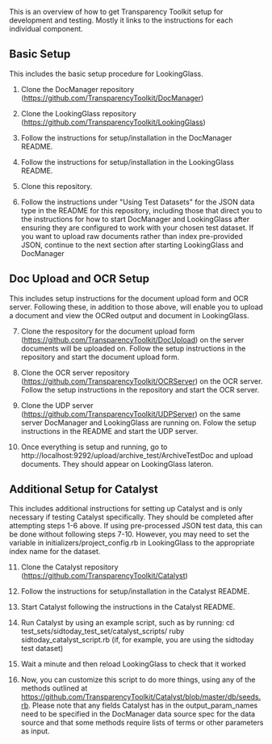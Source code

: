 This is an overview of how to get Transparency Toolkit setup for development
and testing. Mostly it links to the instructions for each individual
component.

## Basic Setup
This includes the basic setup procedure for LookingGlass.

1. Clone the DocManager repository
(https://github.com/TransparencyToolkit/DocManager)

2. Clone the LookingGlass repository
(https://github.com/TransparencyToolkit/LookingGlass)

3. Follow the instructions for setup/installation in the DocManager README.

4. Follow the instructions for setup/installation in the LookingGlass README.

5. Clone this repository.

6. Follow the instructions under "Using Test Datasets" for the JSON data type
in the README for this repository, including those that direct you to the
instructions for how to start DocManager and LookingGlass after ensuring they
are configured to work with your chosen test dataset. If you want to upload
raw documents rather than index pre-provided JSON, continue to the next
section after starting LookingGlass and DocManager


## Doc Upload and OCR Setup
This includes setup instructions for the document upload form and OCR
server. Following these, in addition to those above, will enable you to
upload a document and view the OCRed output and document in LookingGlass.

7. Clone the respository for the document upload form
(https://github.com/TransparencyToolkit/DocUpload) on the server documents
will be uploaded on. Follow the setup instructions in the repository and start
the document upload form.

8. Clone the OCR server repository
(https://github.com/TransparencyToolkit/OCRServer) on the OCR server. Follow
the setup instructions in the repository and start the OCR server.

9. Clone the UDP server (https://github.com/TransparencyToolkit/UDPServer) on
the same server DocManager and LookingGlass are running on. Folow the setup
instructions in the README and start the UDP server.

10. Once everything is setup and running, go to
http://localhost:9292/upload/archive_test/ArchiveTestDoc and upload
documents. They should appear on LookingGlass lateron.


## Additional Setup for Catalyst
This includes additional instructions for setting up Catalyst and is only
necessary if testing Catalyst specifically. They should be completed after
attempting steps 1-6 above. If using pre-processed JSON test data, this can be
done without following steps 7-10. However, you may need to set the variable
in initializers/project_config.rb in LookingGlass to the appropriate index
name for the dataset.

11. Clone the Catalyst repository
(https://github.com/TransparencyToolkit/Catalyst)

12. Follow the instructions for setup/installation in the Catalyst README.

13. Start Catalyst following the instructions in the Catalyst README.

14. Run Catalyst by using an example script, such as by running:
cd test_sets/sidtoday_test_set/catalyst_scripts/
ruby sidtoday_catalyst_script.rb
(if, for example, you are using the sidtoday test dataset)

15. Wait a minute and then reload LookingGlass to check that it worked

16. Now, you can customize this script to do more things, using any of the
methods outlined at
https://github.com/TransparencyToolkit/Catalyst/blob/master/db/seeds.rb. Please
note that any fields Catalyst has in the output_param_names need to be
specified in the DocManager data source spec for the data source and that some
methods require lists of terms or other parameters as input.

